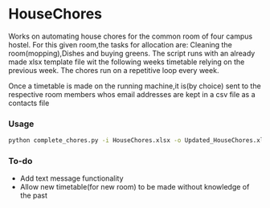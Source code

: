 # HouseChores

Works on automating house chores for the common room of four campus hostel.
For this given room,the tasks for allocation are: Cleaning the room(mopping),Dishes and buying greens.
The script runs with an already made xlsx template file wit the following weeks timetable relying on the previous week.
The chores run on a repetitive loop every week.

Once a timetable is made on the running machine,it is(by choice) sent to the respective room members whos email addresses are kept in a csv file as a contacts file

### Usage
```sh
python complete_chores.py -i HouseChores.xlsx -o Updated_HouseChores.xlsx
```

### To-do
- Add text message functionality
- Allow new timetable(for new room) to be made without knowledge of the past
